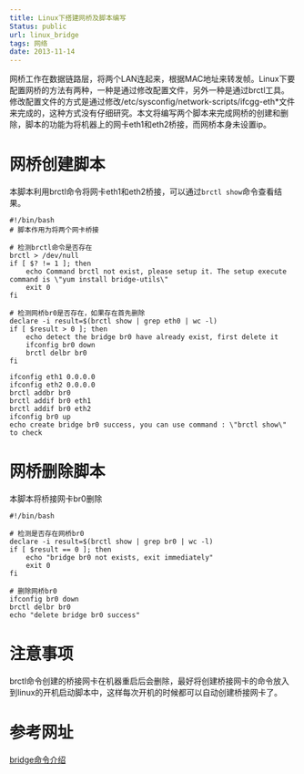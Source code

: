 ```yaml
---
title: Linux下搭建网桥及脚本编写
Status: public
url: linux_bridge
tags: 网络
date: 2013-11-14
---
```


网桥工作在数据链路层，将两个LAN连起来，根据MAC地址来转发帧。Linux下要配置网桥的方法有两种，一种是通过修改配置文件，另外一种是通过brctl工具。修改配置文件的方式是通过修改/etc/sysconfig/network-scripts/ifcgg-eth*文件来完成的，这种方式没有仔细研究。本文将编写两个脚本来完成网桥的创建和删除，脚本的功能为将机器上的网卡eth1和eth2桥接，而网桥本身未设置ip。

# 网桥创建脚本
本脚本利用brctl命令将网卡eth1和eth2桥接，可以通过`brctl show`命令查看结果。
```
#!/bin/bash
# 脚本作用为将两个网卡桥接

# 检测brctl命令是否存在
brctl > /dev/null
if [ $? != 1 ]; then
	echo Command brctl not exist, please setup it. The setup execute command is \"yum install bridge-utils\"
	exit 0
fi

# 检测网桥br0是否存在，如果存在首先删除
declare -i result=$(brctl show | grep eth0 | wc -l)
if [ $result > 0 ]; then
	echo detect the bridge br0 have already exist, first delete it	
	ifconfig br0 down
	brctl delbr br0
fi

ifconfig eth1 0.0.0.0
ifconfig eth2 0.0.0.0
brctl addbr br0
brctl addif br0 eth1
brctl addif br0 eth2
ifconfig br0 up
echo create bridge br0 success, you can use command : \"brctl show\" to check
```

# 网桥删除脚本
本脚本将桥接网卡br0删除
```
#!/bin/bash

# 检测是否存在网桥br0
declare -i result=$(brctl show | grep br0 | wc -l)
if [ $result == 0 ]; then
	echo "bridge br0 not exists, exit immediately"
	exit 0
fi

# 删除网桥br0
ifconfig br0 down
brctl delbr br0
echo "delete bridge br0 success"

```

# 注意事项
brctl命令创建的桥接网卡在机器重启后会删除，最好将创建桥接网卡的命令放入到linux的开机启动脚本中，这样每次开机的时候都可以自动创建桥接网卡了。

# 参考网址
[bridge命令介绍](http://www.linuxfoundation.org/collaborate/workgroups/networking/bridge)


